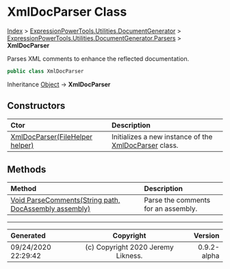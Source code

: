 ﻿# XmlDocParser Class

[Index](../index.md) > [ExpressionPowerTools.Utilities.DocumentGenerator](ExpressionPowerTools.Utilities.DocumentGenerator.a.md) > [ExpressionPowerTools.Utilities.DocumentGenerator.Parsers](ExpressionPowerTools.Utilities.DocumentGenerator.Parsers.n.md) > **XmlDocParser**

Parses XML comments to enhance the reflected documentation.

```csharp
public class XmlDocParser
```

Inheritance [Object](https://docs.microsoft.com/dotnet/api/system.object) → **XmlDocParser**

## Constructors

| Ctor | Description |
| :-- | :-- |
| [XmlDocParser(FileHelper helper)](ExpressionPowerTools.Utilities.DocumentGenerator.Parsers.XmlDocParser.ctor.md#xmldocparserfilehelper-helper) | Initializes a new instance of the [XmlDocParser](ExpressionPowerTools.Utilities.DocumentGenerator.Parsers.XmlDocParser.cs.md) class. |
## Methods

| Method | Description |
| :-- | :-- |
| [Void ParseComments(String path, DocAssembly assembly)](ExpressionPowerTools.Utilities.DocumentGenerator.Parsers.XmlDocParser.ParseComments.m.md) | Parse the comments for an assembly. |

---

| Generated | Copyright | Version |
| :-- | :-: | --: |
| 09/24/2020 22:29:42 | (c) Copyright 2020 Jeremy Likness. | 0.9.2-alpha |
